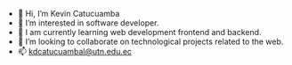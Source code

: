 - 👋 Hi, I’m Kevin Catucuamba
- 👀 I’m interested in software developer.
- 🌱 I am currently learning web development frontend and backend.
- 💞️ I’m looking to collaborate on technological projects related to the web.
- 📫 kdcatucuambal@utn.edu.ec

<!---
kevin1999-david/kevin1999-david is a ✨ special ✨ repository because its `README.md` (this file) appears on your GitHub profile.
You can click the Preview link to take a look at your changes.
--->
